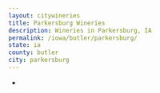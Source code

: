 ```yaml
---
layout: citywineries
title: Parkersburg Wineries
description: Wineries in Parkersburg, IA
permalink: /iowa/butler/parkersburg/
state: ia
county: butler
city: parkersburg
---
```

-
